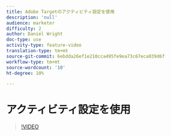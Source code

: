```yaml
---
title: Adobe Targetのアクティビティ設定を使用
description: 'null'
audience: marketer
difficulty: 2
author: Daniel Wright
doc-type: use
activity-type: feature-video
translation-type: tm+mt
source-git-commit: 6ebdda26ef1e210cca495fe9ea73c67eca039d6f
workflow-type: tm+mt
source-wordcount: '10'
ht-degree: 10%

---
```



# アクティビティ設定を使用

>[!VIDEO](https://video.tv.adobe.com/v/17381/?quality=12)